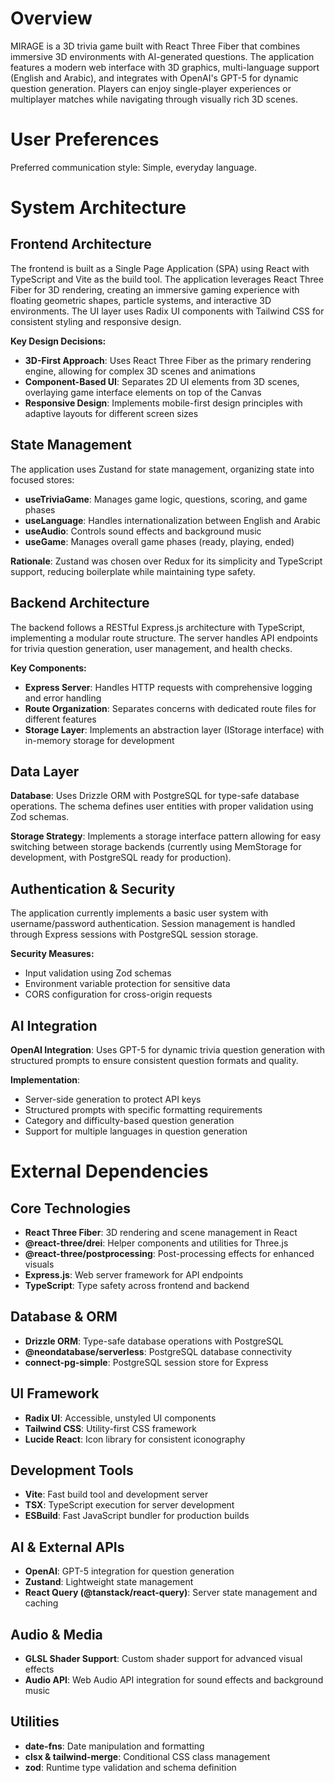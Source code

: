 # Overview

MIRAGE is a 3D trivia game built with React Three Fiber that combines immersive 3D environments with AI-generated questions. The application features a modern web interface with 3D graphics, multi-language support (English and Arabic), and integrates with OpenAI's GPT-5 for dynamic question generation. Players can enjoy single-player experiences or multiplayer matches while navigating through visually rich 3D scenes.

# User Preferences

Preferred communication style: Simple, everyday language.

# System Architecture

## Frontend Architecture
The frontend is built as a Single Page Application (SPA) using React with TypeScript and Vite as the build tool. The application leverages React Three Fiber for 3D rendering, creating an immersive gaming experience with floating geometric shapes, particle systems, and interactive 3D environments. The UI layer uses Radix UI components with Tailwind CSS for consistent styling and responsive design.

**Key Design Decisions:**
- **3D-First Approach**: Uses React Three Fiber as the primary rendering engine, allowing for complex 3D scenes and animations
- **Component-Based UI**: Separates 2D UI elements from 3D scenes, overlaying game interface elements on top of the Canvas
- **Responsive Design**: Implements mobile-first design principles with adaptive layouts for different screen sizes

## State Management
The application uses Zustand for state management, organizing state into focused stores:
- **useTriviaGame**: Manages game logic, questions, scoring, and game phases
- **useLanguage**: Handles internationalization between English and Arabic
- **useAudio**: Controls sound effects and background music
- **useGame**: Manages overall game phases (ready, playing, ended)

**Rationale**: Zustand was chosen over Redux for its simplicity and TypeScript support, reducing boilerplate while maintaining type safety.

## Backend Architecture
The backend follows a RESTful Express.js architecture with TypeScript, implementing a modular route structure. The server handles API endpoints for trivia question generation, user management, and health checks.

**Key Components:**
- **Express Server**: Handles HTTP requests with comprehensive logging and error handling
- **Route Organization**: Separates concerns with dedicated route files for different features
- **Storage Layer**: Implements an abstraction layer (IStorage interface) with in-memory storage for development

## Data Layer
**Database**: Uses Drizzle ORM with PostgreSQL for type-safe database operations. The schema defines user entities with proper validation using Zod schemas.

**Storage Strategy**: Implements a storage interface pattern allowing for easy switching between storage backends (currently using MemStorage for development, with PostgreSQL ready for production).

## Authentication & Security
The application currently implements a basic user system with username/password authentication. Session management is handled through Express sessions with PostgreSQL session storage.

**Security Measures:**
- Input validation using Zod schemas
- Environment variable protection for sensitive data
- CORS configuration for cross-origin requests

## AI Integration
**OpenAI Integration**: Uses GPT-5 for dynamic trivia question generation with structured prompts to ensure consistent question formats and quality.

**Implementation**: 
- Server-side generation to protect API keys
- Structured prompts with specific formatting requirements
- Category and difficulty-based question generation
- Support for multiple languages in question generation

# External Dependencies

## Core Technologies
- **React Three Fiber**: 3D rendering and scene management in React
- **@react-three/drei**: Helper components and utilities for Three.js
- **@react-three/postprocessing**: Post-processing effects for enhanced visuals
- **Express.js**: Web server framework for API endpoints
- **TypeScript**: Type safety across frontend and backend

## Database & ORM
- **Drizzle ORM**: Type-safe database operations with PostgreSQL
- **@neondatabase/serverless**: PostgreSQL database connectivity
- **connect-pg-simple**: PostgreSQL session store for Express

## UI Framework
- **Radix UI**: Accessible, unstyled UI components
- **Tailwind CSS**: Utility-first CSS framework
- **Lucide React**: Icon library for consistent iconography

## Development Tools
- **Vite**: Fast build tool and development server
- **TSX**: TypeScript execution for server development
- **ESBuild**: Fast JavaScript bundler for production builds

## AI & External APIs
- **OpenAI**: GPT-5 integration for question generation
- **Zustand**: Lightweight state management
- **React Query (@tanstack/react-query)**: Server state management and caching

## Audio & Media
- **GLSL Shader Support**: Custom shader support for advanced visual effects
- **Audio API**: Web Audio API integration for sound effects and background music

## Utilities
- **date-fns**: Date manipulation and formatting
- **clsx & tailwind-merge**: Conditional CSS class management
- **zod**: Runtime type validation and schema definition